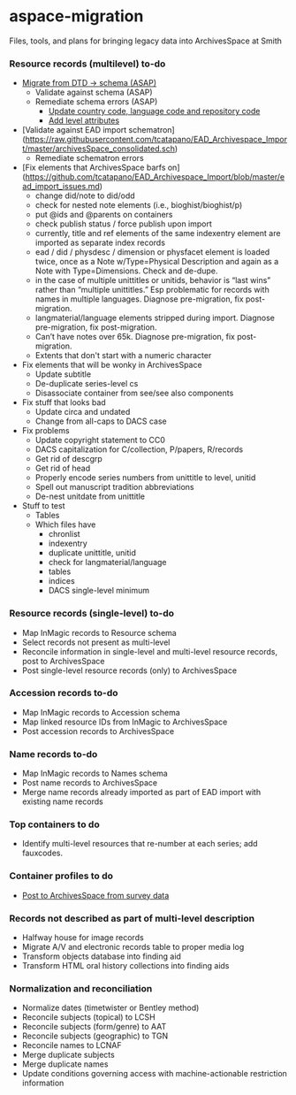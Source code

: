 # aspace-migration
Files, tools, and plans for bringing legacy data into ArchivesSpace at Smith

### Resource records (multilevel) to-do
* [Migrate from DTD -> schema (ASAP)](https://github.com/smith-special-collections/aspace-migration/blob/master/resources/EAD%20fixes%20now/dtd2schema.xsl)
	* Validate against schema (ASAP)
	* Remediate schema errors (ASAP)
		* [Update country code, language code and repository code](https://github.com/smith-special-collections/aspace-migration/blob/master/resources/EAD%20fixes%20now/SchemaCompliance.xsl)
		* [Add level attributes](https://github.com/smith-special-collections/aspace-migration/blob/master/resources/EAD%20fixes%20now/AddLevelIfNotPresent.xsl)
* [Validate against EAD import schematron] (https://raw.githubusercontent.com/tcatapano/EAD_Archivespace_Import/master/archivesSpace_consolidated.sch)
	* Remediate schematron errors
* [Fix elements that ArchivesSpace barfs on] (https://github.com/tcatapano/EAD_Archivespace_Import/blob/master/ead_import_issues.md)
	* change did/note to did/odd
	* check for nested note elements (i.e., bioghist/bioghist/p)
	* put @ids and @parents on containers
	* check publish status / force publish upon import
	* currently, title and ref elements of the same indexentry element are imported as separate index records
	* ead / did / physdesc / dimension or physfacet element is loaded twice, once as a Note w/Type=Physical Description and again as a Note with Type=Dimensions. Check and de-dupe.
	* in the case of multiple unittitles or unitids, behavior is “last wins” rather than “multiple unittitles.” Esp problematic for records with names in multiple languages. Diagnose pre-migration, fix post-migration.
	* langmaterial/language elements stripped during import. Diagnose pre-migration, fix post-migration.
	* Can’t have notes over 65k. Diagnose pre-migration, fix post-migration.
	* Extents that don't start with a numeric character
* Fix elements that will be wonky in ArchivesSpace
	* Update subtitle
	* De-duplicate series-level cs 
	* Disassociate container from see/see also components
* Fix stuff that looks bad
	* Update circa and undated
	* Change from all-caps to DACS case
* Fix problems
	* Update copyright statement to CC0
	* DACS capitalization for C/collection, P/papers, R/records
	* Get rid of descgrp
	* Get rid of head
	* Properly encode series numbers from unittitle to level, unitid
	* Spell out manuscript tradition abbreviations
	* De-nest unitdate from unittitle
* Stuff to test
	* Tables
	* Which files have
		* chronlist
		* indexentry
		* duplicate unittitle, unitid
		* check for langmaterial/language
		* tables
		* indices
		* DACS single-level minimum
	
### Resource records (single-level) to-do
* Map InMagic records to Resource schema
* Select records not present as multi-level
* Reconcile information in single-level and multi-level resource records, post to ArchivesSpace
* Post single-level resource records (only) to ArchivesSpace

### Accession records to-do
* Map InMagic records to Accession schema
* Map linked resource IDs from InMagic to ArchivesSpace
* Post accession records to ArchivesSpace

### Name records to-do
* Map InMagic records to Names schema
* Post name records to ArchivesSpace
* Merge name records already imported as part of EAD import with existing name records

### Top containers to do
* Identify multi-level resources that re-number at each series; add fauxcodes.

### Container profiles to do
* [Post to ArchivesSpace from survey data](https://github.com/smith-special-collections/aspace-migration/blob/master/container%20profiles/AddContainerProfiles.py)

### Records not described as part of multi-level description
* Halfway house for image records
* Migrate A/V and electronic records table to proper media log
* Transform objects database into finding aid
* Transform HTML oral history collections into finding aids

### Normalization and reconciliation
* Normalize dates (timetwister or Bentley method)
* Reconcile subjects (topical) to LCSH
* Reconcile subjects (form/genre) to AAT
* Reconcile subjects (geographic) to TGN
* Reconcile names to LCNAF
* Merge duplicate subjects
* Merge duplicate names
* Update conditions governing access with machine-actionable restriction information
